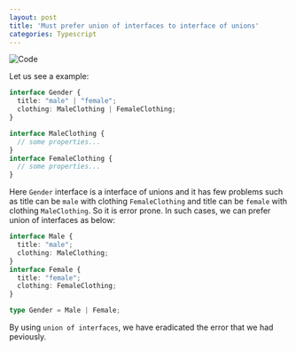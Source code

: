 ```yaml
---
layout: post
title: 'Must prefer union of interfaces to interface of unions'
categories: Typescript
---
```


![Code](../images/code.jpg)

Let us see a example:

```ts
interface Gender {
  title: "male" | "female";
  clothing: MaleClothing | FemaleClothing;
}

interface MaleClothing {
  // some properties...
}
interface FemaleClothing {
  // some properties...
}
```

Here `Gender` interface is a interface of unions and it has few problems such as title can be `male` with clothing `FemaleClothing` and title can be `female` with clothing `MaleClothing`. So it is error prone. In such cases, we can prefer union of interfaces as below:

```ts
interface Male {
  title: "male";
  clothing: MaleClothing;
}
interface Female {
  title: "female";
  clothing: FemaleClothing;
}

type Gender = Male | Female;
```

By using `union of interfaces`, we have eradicated the error that we had peviously.
